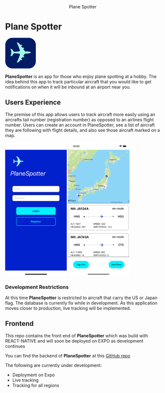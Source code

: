 <center> Plane Spotter </center>

# Plane Spotter

<img src="./assets/plane.png" alt="app icon" width="100"/>

**PlaneSpotter** is an app for those who enjoy plane spotting at a hobby. The idea behind this app to track particular aircraft that you would like to get notifications on when it will be inbound at an airport near you.

## **Users Experience**

The premise of this app allows users to track aircraft more easily using an aircrafts tail number (registration number) as opposed to an airlines flight number. Users can create an account in PlaneSpotter, see a list of aircraft they are following with flight details, and also see those aircraft marked on a map.

<img src="./assets/Planespotter_Login_screen.png" alt="app login screen" width="200"/> <img src="./assets/Planespotter_Map_screen.png" alt="app user screen" width="200"/>

### **Development Restrictions**

At this time **PlaneSpotter** is restricted to aircraft that carry the US or Japan flag. The database is currently fix while in development. As this application moves closer to production, live tracking will be implemented.

## **Frontend**

This repo contains the front end of **PlaneSpotter** which was build with REACT-NATIVE and will soon be deployed on EXPO as development continues

You can find the backend of **PlaneSpotter** at this [GitHub repo](https://github.com/jmcraineydev/plane_spotter)

The following are currently under development:

- Deployment on Expo
- Live tracking
- Tracking for all regions
